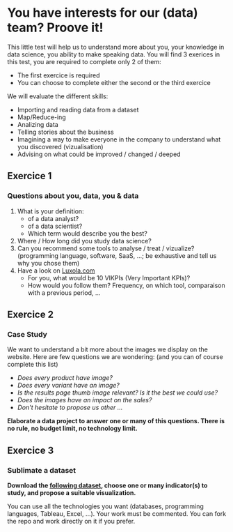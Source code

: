 # You have interests for our (data) team? Proove it!
This little test will help us to understand more about you, your knowledge in data science, you ability to make speaking data. You will find 3 exerices in this test, you are required to complete only 2 of them:
* The first exercice is required
* You can choose to complete either the second or the third exercice

We will evaluate the different skills:

* Importing and reading data from a dataset
* Map/Reduce-ing
* Analizing data
* Telling stories about the business
* Imagining a way to make everyone in the company to understand what you discovered (vizualisation)
* Advising on what could be improved / changed / deeped

## Exercice 1
### Questions about you, data, you & data
1. What is your definition:
	* of a data analyst?
	* of a data scientist?
	* Which term would describe you the best?
2. Where / How long did you study data science?
3. Can you recommend some tools to analyse / treat / vizualize? (programming language, software, SaaS, ...; be exhaustive and tell us why you chose them)
4. Have a look on [Luxola.com](http://www.luxola.com/)
	* For you, what would be 10 VIKPIs (Very Important KPIs)?
	* How would you follow them? Frequency, on which tool, comparaison with a previous period, ...

## Exercice 2
### Case Study
We want to understand a bit more about the images we display on the website. Here are few questions we are wondering: (and you can of course complete this list)
* *Does every product have image?*
* *Does every variant have an image?*
* *Is the results page thumb image relevant? Is it the best we could use?*
* *Does the images have an impact on the sales?*
* *Don't hesitate to propose us other ...*

**Elaborate a data project to answer one or many of this questions. There is no rule, no budget limit, no technology limit.**

## Exercice 3
### Sublimate a dataset

**Download the [following dataset](https://github.com/aeud/luxola-data-test/blob/master/dataset/150123-dataset.csv), choose one or many indicator(s) to study, and propose a suitable visualization.**

You can use all the technologies you want (databases, programming languages, Tableau, Excel, ...). Your work must be commented. You can fork the repo and work directly on it if you prefer.
